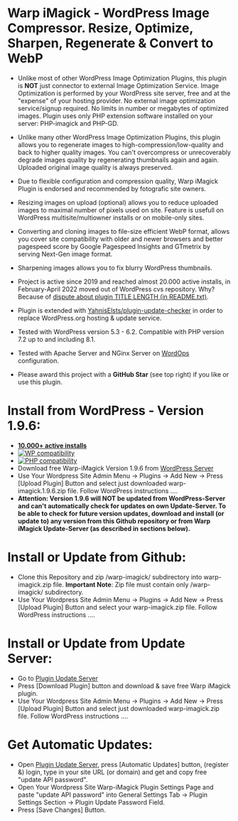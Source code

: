 # Warp iMagick - WordPress Image Compressor. Resize, Optimize, Sharpen, Regenerate & Convert to WebP

* Unlike most of other WordPress Image Optimization Plugins, this plugin is __NOT__ just connector to external Image Optimization Service. Image Optimization is performed by your WordPress site server, free and at the "expense" of your hosting provider. No external image optimization service/signup required. No limits in number or megabytes of optimized images. Plugin uses only PHP extension software installed on your server: PHP-imagick and PHP-GD.

* Unlike many other WordPress Image Optimization Plugins, this plugin allows you to regenerate images to high-compression/low-quality and back to higher quality images. You can't overcompress or unrecoverably degrade images quality by regenerating thumbnails again and again. Uploaded original image quality  is always preserved.

* Due to flexible configuration and compression quality, Warp iMagick Plugin is endorsed and recommended by fotografic site owners.

* Resizing images on upload (optional) allows you to reduce uploaded images to maximal number of pixels used on site. Feature is usefull on WordPress multisite/multiowner installs or on mobile-only sites.

* Converting and cloning images to file-size efficient WebP format, allows you cover site compatibility with older and newer browsers and better pagespeed score by Google Pagespeed Insights and GTmetrix by serving Next-Gen image format.

* Sharpening images allows you to fix blurry WordPress thumbnails.

* Project is active since 2019 and reached almost 20.000 active installs, in February-April 2022 moved out of WordPress cvs repository. Why? Because of [dispute about plugin TITLE LENGTH (in README.txt)](https://themekraft.com/open-letter-to-the-wordpress-plugin-review-team/).

* Plugin is extended with [YahnisElsts/plugin-update-checker](https://github.com/YahnisElsts/plugin-update-checker) in order to replace WordPress.org hosting & update service.

* Tested with WordPress version 5.3 - 6.2. Compatible with PHP version 7.2 up to and including 8.1.

* Tested with Apache Server and NGinx Server on [WordOps](https://github.com/WordOps/WordOps) configuration.

* Please award this project with a __GitHub Star__ (see top right) if you like or use this plugin.


# Install from WordPress - Version 1.9.6:

* [__10.000+ active installs__](https://plugintests.com/plugins/wporg/warp-imagick/latest#)
* [![WP compatibility](https://plugintests.com/plugins/wporg/warp-imagick/wp-badge.svg)](https://plugintests.com/plugins/wporg/warp-imagick/latest)
* [![PHP compatibility](https://plugintests.com/plugins/wporg/warp-imagick/php-badge.svg)](https://plugintests.com/plugins/wporg/warp-imagick/latest)
* Download free Warp-iMagick Version 1.9.6 from [WordPress Server](https://downloads.wordpress.org/plugin/warp-imagick.1.9.6.zip)
* Use Your Wordpress Site Admin Menu -> Plugins -> Add New -> Press [Upload Plugin] Button and select just downloaded warp-imagick.1.9.6.zip file. Follow WordPress instructions ....
* __Attention: Version 1.9.6 will __NOT__ be updated from WordPress-Server and can't automatically check for updates on own Update-Server. To be able to check for future version updates, download and install (or update to) any version from this Github repository or from Warp iMagick Update-Server (as described in sections below).__


# Install or Update from Github:

* Clone this Repository and zip /warp-imagick/ subdirectory into warp-imagick.zip file. __Important Note__: Zip file must contain only /warp-imagick/ subdirectory.
* Use Your Wordpress Site Admin Menu -> Plugins -> Add New -> Press [Upload Plugin] Button and select your warp-imagick.zip file. Follow WordPress instructions ....


# Install or Update from Update Server:

* Go to [Plugin Update Server](https://warp-imagick.pagespeed.club/)
* Press [Download Plugin] button and download & save free Warp iMagick plugin.
* Use Your Wordpress Site Admin Menu -> Plugins -> Add New -> Press [Upload Plugin] Button and select just downloaded warp-imagick.zip file. Follow WordPress instructions ....


# Get Automatic Updates:

* Open [Plugin Update Server](https://warp-imagick.pagespeed.club/), press [Automatic Updates] button, (register &) login, type in your site URL (or domain) and get and copy free "update API password".
* Open Your Wordpress Site Warp-iMagick Plugin Settings Page and paste "update API password" into General Settings Tab -> Plugin Settings Section -> Plugin Update Password Field.
* Press [Save Changes] Button.

